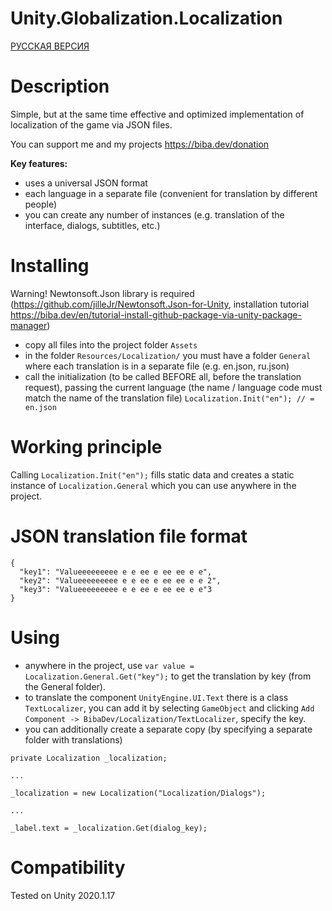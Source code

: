 # Unity.Globalization.Localization

[РУССКАЯ ВЕРСИЯ](README_RU.md)

# Description
Simple, but at the same time effective and optimized implementation of localization of the game via JSON files.

You can support me and my projects https://biba.dev/donation

**Key features:**
* uses a universal JSON format
* each language in a separate file (convenient for translation by different people)
* you can create any number of instances (e.g. translation of the interface, dialogs, subtitles, etc.)

# Installing
Warning! Newtonsoft.Json library is required (https://github.com/jilleJr/Newtonsoft.Json-for-Unity, installation tutorial https://biba.dev/en/tutorial-install-github-package-via-unity-package-manager)

* copy all files into the project folder `Assets`
* in the folder  `Resources/Localization/` you must have a folder `General` where each translation is in a separate file (e.g. en.json, ru.json)
* call the initialization (to be called BEFORE all, before the translation request), passing the current language (the name / language code must match the name of the translation file)
`Localization.Init("en"); // = en.json`

# Working principle
Calling `Localization.Init("en");` fills static data and creates a static instance of `Localization.General` which you can use anywhere in the project.

# JSON translation file format
```
{
  "key1": "Valueeeeeeeee e e ee e ee ee e e",
  "key2": "Valueeeeeeeee e e ee e ee ee e e 2",
  "key3": "Valueeeeeeeee e e ee e ee ee e e"3
}
```

# Using
* anywhere in the project, use `var value = Localization.General.Get("key");` to get the translation by key (from the General folder).
* to translate the component `UnityEngine.UI.Text` there is a class `TextLocalizer`, you can add it by selecting `GameObject` and clicking `Add Component -> BibaDev/Localization/TextLocalizer`, specify the key.
* you can additionally create a separate copy (by specifying a separate folder with translations)
```
private Localization _localization;

...

_localization = new Localization("Localization/Dialogs");
            
...  

_label.text = _localization.Get(dialog_key);
```

# Compatibility
Tested on Unity 2020.1.17
